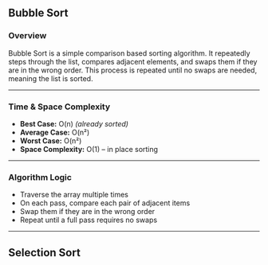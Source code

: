 ## Bubble Sort

### Overview

Bubble Sort is a simple comparison based sorting algorithm. It repeatedly steps through the list, compares adjacent elements, and swaps them if they are in the wrong order. This process is repeated until no swaps are needed, meaning the list is sorted.

---

### Time & Space Complexity

- **Best Case:** O(n) _(already sorted)_
- **Average Case:** O(n²)
- **Worst Case:** O(n²)
- **Space Complexity:** O(1) – in place sorting

---

### Algorithm Logic

- Traverse the array multiple times
- On each pass, compare each pair of adjacent items
- Swap them if they are in the wrong order
- Repeat until a full pass requires no swaps

---

## Selection Sort
